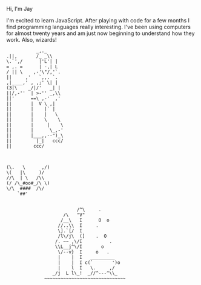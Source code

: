 Hi, I'm Jay

   I'm excited to learn JavaScript. After playing with code for a few months I find programming languages really interesting. I've been using computers for almost twenty years and am just now beginning to understand how they work. Also, wizards!
   
   ```
              _,._      
  .||,       /_ _\\     
 \.`',/      |'L'| |    
 = ,. =      | -,| L    
 / || \    ,-'\"/,'`.   
   ||     ,'   `,,. `.  
   ,|____,' , ,;' \| |  
  (3|\    _/|/'   _| |  
   ||/,-''  | >-'' _,\\ 
   ||'      ==\ ,-'  ,' 
   ||       |  V \ ,|   
   ||       |    |` |   
   ||       |    |   \  
   ||       |    \    \ 
   ||       |     |    \
   ||       |      \_,-'
   ||       |___,,--")_\
   ||         |_|   ccc/
   ||        ccc/  
   
   
   
   (\.   \      ,/)
  \(   |\     )/
  //\  | \   /\\
 (/ /\_#oo#_/\ \)
  \/\  ####  /\/
       `##'
  
                    
                             /^\     .
                        /\   "V"
                       /__\   I      O  o
                      //..\\  I     .
                      \].`[/  I
                      /l\/j\  (]    .  O
                     /. ~~ ,\/I          .
                     \\L__j^\/I       o
                      \/--v}  I     o   .
                      |    |  I   _________
                      |    |  I c(`       ')o
                      |    l  I   \.     ,/     
                    _/j  L l\_!  _//^---^\\_
                 ~~~~~~~~~~~~~~~~~~~~~~~~~~~~~~
  
   ```

